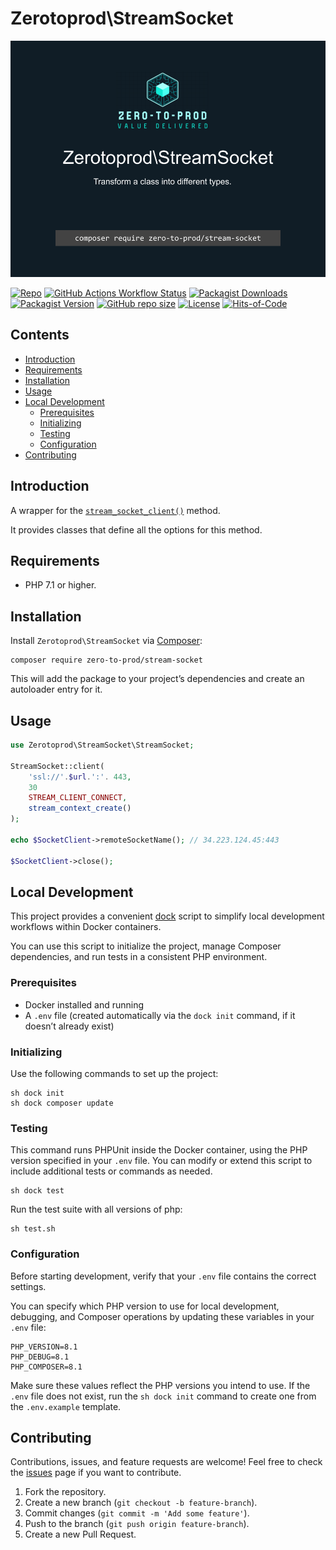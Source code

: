 # Zerotoprod\StreamSocket

![](./art/logo.png)

[![Repo](https://img.shields.io/badge/github-gray?logo=github)](https://github.com/zero-to-prod/stream-socket)
[![GitHub Actions Workflow Status](https://img.shields.io/github/actions/workflow/status/zero-to-prod/stream-socket/test.yml?label=tests)](https://github.com/zero-to-prod/stream-socket/actions)
[![Packagist Downloads](https://img.shields.io/packagist/dt/zero-to-prod/stream-socket?color=blue)](https://packagist.org/packages/zero-to-prod/stream-socket/stats)
[![Packagist Version](https://img.shields.io/packagist/v/zero-to-prod/stream-socket?color=f28d1a)](https://packagist.org/packages/zero-to-prod/stream-socket)
[![GitHub repo size](https://img.shields.io/github/repo-size/zero-to-prod/stream-socket)](https://github.com/zero-to-prod/stream-socket)
[![License](https://img.shields.io/packagist/l/zero-to-prod/stream-socket?color=red)](https://github.com/zero-to-prod/stream-socket/blob/main/LICENSE.md)
[![Hits-of-Code](https://hitsofcode.com/github/zero-to-prod/stream-socket?branch=main)](https://hitsofcode.com/github/zero-to-prod/stream-socket/view?branch=main)

## Contents

- [Introduction](#introduction)
- [Requirements](#requirements)
- [Installation](#installation)
- [Usage](#usage)
- [Local Development](#local-development)
    - [Prerequisites](#prerequisites)
    - [Initializing](#initializing)
    - [Testing](#testing)
    - [Configuration](#configuration)
- [Contributing](#contributing)

## Introduction

A wrapper for the [`stream_socket_client()`](https://www.php.net/manual/en/function.stream-stream-socket.php) method.

It provides classes that define all the options for this method.

## Requirements

- PHP 7.1 or higher.

## Installation

Install `Zerotoprod\StreamSocket` via [Composer](https://getcomposer.org/):

```shell
composer require zero-to-prod/stream-socket
```

This will add the package to your project’s dependencies and create an autoloader entry for it.

## Usage

```php
use Zerotoprod\StreamSocket\StreamSocket;

StreamSocket::client(
    'ssl://'.$url.':'. 443,
    30
    STREAM_CLIENT_CONNECT,
    stream_context_create()
);

echo $SocketClient->remoteSocketName(); // 34.223.124.45:443

$SocketClient->close();
```

## Local Development

This project provides a convenient [dock](https://github.com/zero-to-prod/dock) script to simplify local development workflows within Docker
containers.

You can use this script to initialize the project, manage Composer dependencies, and run tests in a consistent PHP environment.

### Prerequisites

- Docker installed and running
- A `.env` file (created automatically via the `dock init` command, if it doesn’t already exist)

### Initializing

Use the following commands to set up the project:

```shell
sh dock init
sh dock composer update
```

### Testing

This command runs PHPUnit inside the Docker container, using the PHP version specified in your `.env` file.
You can modify or extend this script to include additional tests or commands as needed.

```shell
sh dock test
```

Run the test suite with all versions of php:

```shell
sh test.sh
```

### Configuration

Before starting development, verify that your `.env` file contains the correct settings.

You can specify which PHP version to use for local development, debugging, and Composer operations by updating these variables in your `.env` file:

```dotenv
PHP_VERSION=8.1
PHP_DEBUG=8.1
PHP_COMPOSER=8.1
```

Make sure these values reflect the PHP versions you intend to use.
If the `.env` file does not exist, run the `sh dock init` command to create one from the `.env.example` template.

## Contributing

Contributions, issues, and feature requests are welcome!
Feel free to check the [issues](https://github.com/zero-to-prod/stream-socket/issues) page if you want to contribute.

1. Fork the repository.
2. Create a new branch (`git checkout -b feature-branch`).
3. Commit changes (`git commit -m 'Add some feature'`).
4. Push to the branch (`git push origin feature-branch`).
5. Create a new Pull Request.